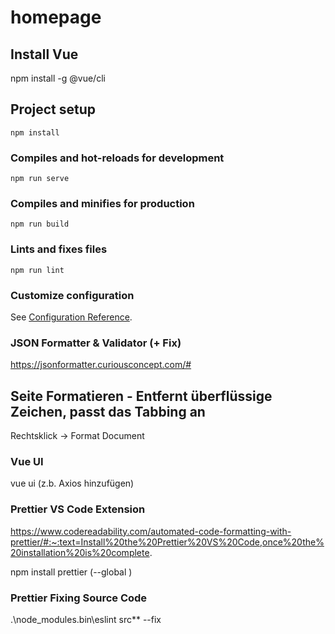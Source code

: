 # homepage

## Install Vue
npm install -g @vue/cli

## Project setup
```
npm install
```

### Compiles and hot-reloads for development
```
npm run serve
```

### Compiles and minifies for production
```
npm run build
```

### Lints and fixes files
```
npm run lint
```

### Customize configuration
See [Configuration Reference](https://cli.vuejs.org/config/).

### JSON Formatter & Validator (+ Fix)
https://jsonformatter.curiousconcept.com/#

## Seite Formatieren - Entfernt überflüssige Zeichen, passt das Tabbing an
Rechtsklick -> Format Document 

### Vue UI
vue ui (z.b. Axios hinzufügen)

### Prettier VS Code Extension
https://www.codereadability.com/automated-code-formatting-with-prettier/#:~:text=Install%20the%20Prettier%20VS%20Code,once%20the%20installation%20is%20complete.

npm install prettier (--global  )

### Prettier Fixing Source Code
.\node_modules\.bin\eslint src\** --fix
